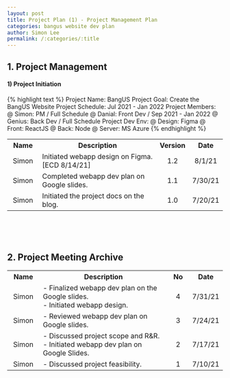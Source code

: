 ```yaml
---
layout: post
title: Project Plan (1) - Project Management Plan
categories: bangus website dev plan
author: Simon Lee
permalink: /:categories/:title
---
```


## 1. Project Management

#### 1) Project Initiation

{% highlight text %}
Project Name: BangUS
Project Goal: Create the BangUS Website
Project Schedule: Jul 2021 - Jan 2022
Project Members:
@ Simon: PM / Full Schedule
@ Danial: Front Dev / Sep 2021 - Jan 2022
@ Genius: Back Dev / Full Schedule
Project Dev Env:
@ Design: Figma
@ Front: ReactJS
@ Back: Node
@ Server: MS Azure
{% endhighlight %}

<table style="width:100%">
  <tr>
    <th style="width:15%; text-align: center;">Name</th>
    <th style="width:60%; text-align: center;">Description</th>
    <th style="width:10%; text-align: center;">Version</th>
    <th style="width:15%; text-align: center;">Date</th>
  </tr>
  <tr>
    <td style="text-align: center;">Simon</td>
    <td>Initiated webapp design on Figma. [ECD 8/14/21]</td>
    <td style="text-align: center;">1.2</td>
    <td style="text-align: center;">8/1/21</td>
  </tr>
  <tr>
    <td style="text-align: center;">Simon</td>
    <td>Completed webapp dev plan on Google slides.</td>
    <td style="text-align: center;">1.1</td>
    <td style="text-align: center;">7/30/21</td>
  </tr>
  <tr>
    <td style="text-align: center;">Simon</td>
    <td>Initiated the project docs on the blog.</td>
    <td style="text-align: center;">1.0</td>
    <td style="text-align: center;">7/20/21</td>
  </tr>
</table>

<br>
<br>
<br>

## 2. Project Meeting Archive

<table style="width:100%">
  <tr>
    <th style="width:15%; text-align: center;">Name</th>
    <th style="width:60%; text-align: center;">Description</th>
    <th style="width:10%; text-align: center;">No</th>
    <th style="width:15%; text-align: center;">Date</th>
  </tr>
  <tr>
    <td style="text-align: center;">Simon</td>
    <td>- Finalized webapp dev plan on the Google slides.
    <br>- Initiated webapp design.</td>
    <td style="text-align: center;">4</td>
    <td style="text-align: center;">7/31/21</td>
  </tr>
  <tr>
    <td style="text-align: center;">Simon</td>
    <td>- Reviewed webapp dev plan on Google slides.</td>
    <td style="text-align: center;">3</td>
    <td style="text-align: center;">7/24/21</td>
  </tr>
  <tr>
    <td style="text-align: center;">Simon</td>
    <td>- Discussed project scope and R&R.
    <br>- Initiated webapp dev plan on Google Slides.</td>
    <td style="text-align: center;">2</td>
    <td style="text-align: center;">7/17/21</td>
  </tr>
  <tr>
    <td style="text-align: center;">Simon</td>
    <td>- Discussed project feasibility.</td>
    <td style="text-align: center;">1</td>
    <td style="text-align: center;">7/10/21</td>
  </tr>
</table>

<br>
<br>
<br>
